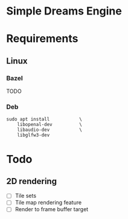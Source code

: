 
# Simple Dreams Engine

# Requirements

## Linux

### Bazel

TODO

### Deb

```
sudo apt install           \
    libopenal-dev          \
    libaudio-dev           \
    libglfw3-dev
```

# Todo

## 2D rendering

- [ ] Tile sets
- [ ] Tile map rendering feature
- [ ] Render to frame buffer target
